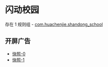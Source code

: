 # 闪动校园

存在 1 规则组 - [com.huachenjie.shandong_school](/src/apps/com.huachenjie.shandong_school.ts)

## 开屏广告

- [快照-0](https://i.gkd.li/import/12922866)
- [快照-1](https://i.gkd.li/import/13031192)
